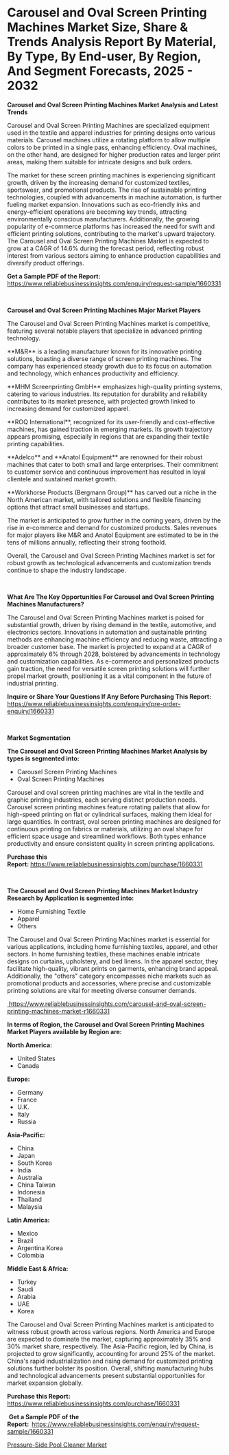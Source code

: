 <p><h1>Carousel and Oval Screen Printing Machines Market Size, Share & Trends Analysis Report By Material, By Type, By End-user, By Region, And Segment Forecasts, 2025 - 2032</h1></p><p><strong>Carousel and Oval Screen Printing Machines Market Analysis and Latest Trends</strong></p>
<p><p>Carousel and Oval Screen Printing Machines are specialized equipment used in the textile and apparel industries for printing designs onto various materials. Carousel machines utilize a rotating platform to allow multiple colors to be printed in a single pass, enhancing efficiency. Oval machines, on the other hand, are designed for higher production rates and larger print areas, making them suitable for intricate designs and bulk orders. </p><p>The market for these screen printing machines is experiencing significant growth, driven by the increasing demand for customized textiles, sportswear, and promotional products. The rise of sustainable printing technologies, coupled with advancements in machine automation, is further fueling market expansion. Innovations such as eco-friendly inks and energy-efficient operations are becoming key trends, attracting environmentally conscious manufacturers. Additionally, the growing popularity of e-commerce platforms has increased the need for swift and efficient printing solutions, contributing to the market's upward trajectory. The Carousel and Oval Screen Printing Machines Market is expected to grow at a CAGR of 14.6% during the forecast period, reflecting robust interest from various sectors aiming to enhance production capabilities and diversify product offerings.</p></p>
<p><strong>Get a Sample PDF of the Report:&nbsp;</strong> <a href="https://www.reliablebusinessinsights.com/enquiry/request-sample/1660331?utm_campaign=2099&utm_medium=2&utm_source=Github&utm_content=ia&utm_term=29032025&utm_id=carousel-and-oval-screen-printing-machines">https://www.reliablebusinessinsights.com/enquiry/request-sample/1660331</a></p>
<p>&nbsp;</p>
<p><strong>Carousel and Oval Screen Printing Machines Major Market Players</strong></p>
<p><p>The Carousel and Oval Screen Printing Machines market is competitive, featuring several notable players that specialize in advanced printing technology. </p><p>**M&R** is a leading manufacturer known for its innovative printing solutions, boasting a diverse range of screen printing machines. The company has experienced steady growth due to its focus on automation and technology, which enhances productivity and efficiency.</p><p>**MHM Screenprinting GmbH** emphasizes high-quality printing systems, catering to various industries. Its reputation for durability and reliability contributes to its market presence, with projected growth linked to increasing demand for customized apparel.</p><p>**ROQ International**, recognized for its user-friendly and cost-effective machines, has gained traction in emerging markets. Its growth trajectory appears promising, especially in regions that are expanding their textile printing capabilities.</p><p>**Adelco** and **Anatol Equipment** are renowned for their robust machines that cater to both small and large enterprises. Their commitment to customer service and continuous improvement has resulted in loyal clientele and sustained market growth.</p><p>**Workhorse Products (Bergmann Group)** has carved out a niche in the North American market, with tailored solutions and flexible financing options that attract small businesses and startups.</p><p>The market is anticipated to grow further in the coming years, driven by the rise in e-commerce and demand for customized products. Sales revenues for major players like M&R and Anatol Equipment are estimated to be in the tens of millions annually, reflecting their strong foothold.</p><p>Overall, the Carousel and Oval Screen Printing Machines market is set for robust growth as technological advancements and customization trends continue to shape the industry landscape.</p></p>
<p>&nbsp;</p>
<p><strong>What Are The Key Opportunities For Carousel and Oval Screen Printing Machines Manufacturers?</strong></p>
<p><p>The Carousel and Oval Screen Printing Machines market is poised for substantial growth, driven by rising demand in the textile, automotive, and electronics sectors. Innovations in automation and sustainable printing methods are enhancing machine efficiency and reducing waste, attracting a broader customer base. The market is projected to expand at a CAGR of approximately 6% through 2028, bolstered by advancements in technology and customization capabilities. As e-commerce and personalized products gain traction, the need for versatile screen printing solutions will further propel market growth, positioning it as a vital component in the future of industrial printing.</p></p>
<p><strong>Inquire or Share Your Questions If Any Before Purchasing This Report:</strong> <a href="https://www.reliablebusinessinsights.com/enquiry/pre-order-enquiry/1660331?utm_campaign=2099&utm_medium=2&utm_source=Github&utm_content=ia&utm_term=29032025&utm_id=carousel-and-oval-screen-printing-machines">https://www.reliablebusinessinsights.com/enquiry/pre-order-enquiry/1660331</a></p>
<p>&nbsp;</p>
<p><strong>Market Segmentation</strong></p>
<p><strong>The Carousel and Oval Screen Printing Machines Market Analysis by types is segmented into:</strong></p>
<p><ul><li>Carousel Screen Printing Machines</li><li>Oval Screen Printing Machines</li></ul></p>
<p><p>Carousel and oval screen printing machines are vital in the textile and graphic printing industries, each serving distinct production needs. Carousel screen printing machines feature rotating pallets that allow for high-speed printing on flat or cylindrical surfaces, making them ideal for large quantities. In contrast, oval screen printing machines are designed for continuous printing on fabrics or materials, utilizing an oval shape for efficient space usage and streamlined workflows. Both types enhance productivity and ensure consistent quality in screen printing applications.</p></p>
<p><strong>Purchase this Report:&nbsp;</strong><a href="https://www.reliablebusinessinsights.com/purchase/1660331?utm_campaign=2099&utm_medium=2&utm_source=Github&utm_content=ia&utm_term=29032025&utm_id=carousel-and-oval-screen-printing-machines">https://www.reliablebusinessinsights.com/purchase/1660331</a></p>
<p>&nbsp;</p>
<p><strong>The Carousel and Oval Screen Printing Machines Market Industry Research by Application is segmented into:</strong></p>
<p><ul><li>Home Furnishing Textile</li><li>Apparel</li><li>Others</li></ul></p>
<p><p>The Carousel and Oval Screen Printing Machines market is essential for various applications, including home furnishing textiles, apparel, and other sectors. In home furnishing textiles, these machines enable intricate designs on curtains, upholstery, and bed linens. In the apparel sector, they facilitate high-quality, vibrant prints on garments, enhancing brand appeal. Additionally, the "others" category encompasses niche markets such as promotional products and accessories, where precise and customizable printing solutions are vital for meeting diverse consumer demands.</p></p>
<p><a href="https://www.reliablebusinessinsights.com/carousel-and-oval-screen-printing-machines-market-r1660331?utm_campaign=2099&utm_medium=2&utm_source=Github&utm_content=ia&utm_term=29032025&utm_id=carousel-and-oval-screen-printing-machines">&nbsp;https://www.reliablebusinessinsights.com/carousel-and-oval-screen-printing-machines-market-r1660331</a></p>
<p><strong>In terms of Region, the Carousel and Oval Screen Printing Machines Market Players available by Region are:</strong></p>
<p>
    <p> <strong> North America: </strong>
        <ul>
            <li>United States</li>
            <li>Canada</li>
        </ul>
        </p> 
    <p> <strong> Europe: </strong>
        <ul>
            <li>Germany</li>
            <li>France</li>
            <li>U.K.</li>
            <li>Italy</li>
            <li>Russia</li>
        </ul>
        </p> 
    <p> <strong> Asia-Pacific: </strong>
        <ul>
            <li>China</li>
            <li>Japan</li>
            <li>South Korea</li>
            <li>India</li>
            <li>Australia</li>
            <li>China Taiwan</li>
            <li>Indonesia</li>
            <li>Thailand</li>
            <li>Malaysia</li>
        </ul>
        </p> 
    <p> <strong> Latin America: </strong>
        <ul>
            <li>Mexico</li>
            <li>Brazil</li>
            <li>Argentina Korea</li>
            <li>Colombia</li>
        </ul>
        </p> 
    <p> <strong> Middle East & Africa: </strong>
        <ul>
            <li>Turkey</li>
            <li>Saudi</li>
            <li>Arabia</li>
            <li>UAE</li>
            <li>Korea</li>
        </ul>
    </p>
    </p>
<p><p>The Carousel and Oval Screen Printing Machines market is anticipated to witness robust growth across various regions. North America and Europe are expected to dominate the market, capturing approximately 35% and 30% market share, respectively. The Asia-Pacific region, led by China, is projected to grow significantly, accounting for around 25% of the market. China's rapid industrialization and rising demand for customized printing solutions further bolster its position. Overall, shifting manufacturing hubs and technological advancements present substantial opportunities for market expansion globally.</p></p>
<p><strong>Purchase this Report: </strong><a href="https://www.reliablebusinessinsights.com/purchase/1660331?utm_campaign=2099&utm_medium=2&utm_source=Github&utm_content=ia&utm_term=29032025&utm_id=carousel-and-oval-screen-printing-machines">https://www.reliablebusinessinsights.com/purchase/1660331</a></p>
<p>&nbsp;<strong>Get a Sample PDF of the Report:&nbsp;&nbsp;</strong><a href="https://www.reliablebusinessinsights.com/enquiry/request-sample/1660331?utm_campaign=2099&utm_medium=2&utm_source=Github&utm_content=ia&utm_term=29032025&utm_id=carousel-and-oval-screen-printing-machines">https://www.reliablebusinessinsights.com/enquiry/request-sample/1660331</a></p>
<p><strong></strong></p>
<p><p><a href="https://github.com/NargisHussain432/Market-Research-Report-List-2/blob/main/pressure-side-pool-cleaner-market.md?utm_campaign=2099&utm_medium=2&utm_source=Github&utm_content=ia&utm_term=29032025&utm_id=carousel-and-oval-screen-printing-machines">Pressure-Side Pool Cleaner Market</a></p></p>